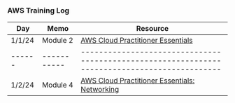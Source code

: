 ### AWS Training Log 

| Day    | Memo        | Resource                                                                                      |
| ------ | ----------- | --------------------------------------------------------------------------------------------- |
| 1/1/24 | Module 2    | [AWS Cloud Practitioner Essentials](https://explore.skillbuilder.aws/learn/course/134/play/99519/aws-cloud-practitioner-essentials) |
| ------ | ----------- | --------------------------------------------------------------------------------------------- |
| 1/2/24 | Module 4    | [AWS Cloud Practitioner Essentials: Networking](https://explore.skillbuilder.aws/learn/course/134/play/99519/aws-cloud-practitioner-essentials) |

